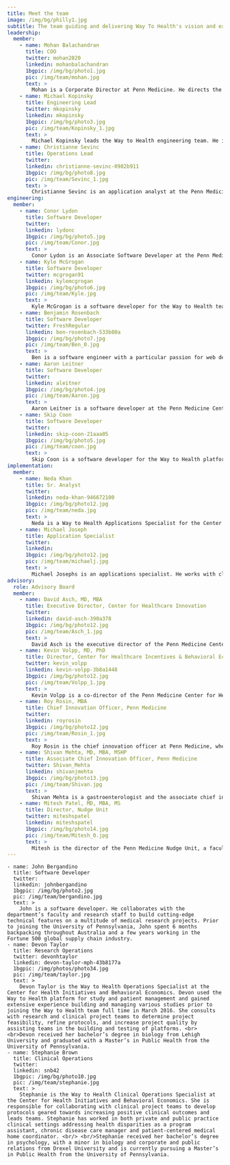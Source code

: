 ```yaml
---
title: Meet the team
image: /img/bg/philly1.jpg
subtitle: The team guiding and delivering Way To Health's vision and execution
leadership:
  member:
    - name: Mohan Balachandran
      title: COO
      twitter: mohan2020
      linkedin: mohanbalachandran
      1bgpic: /img/bg/photo1.jpg
      pic: /img/team/mohan.jpg
      text: >
        Mohan is a Corporate Director at Penn Medicine. He directs the Way To Health (https://waytohealth.org) team at the Penn Medicine Center for Health Care Innovation and the Center for Health Incentives and Behavioral Economics. Mohan is an engineer by training, passionate about healthcare, data and technology and had founded and grown multiple companies. <br><br>Mohan Balachandran is a passionate problem solver, with close to 25 years of experience in all aspects of building, growing and sustaining a business. An entrepreneur at heart, he has dedicated the past decade of his life to the technological challenges facing the health care industry. He most recently co-founded Datica (formerly Catalyze) to address the two biggest hurdles to innovation in health care−namely, cloud regulatory compliance, and data interoperability. Before founding Datica, he launched Share.md, a physician communication company, and mthSense, a Summer 2012 YCombinator mobile advertising company. <br><br> Before this entrepreneurial streak, Mohan was an early employee at Net.Orange (acquired by Nant Health), developing partnerships with a roster of high profile clients, such as US Oncology, Ascension Health, and Kaiser Permanente. Mohan began his U.S. career in the supply chain and master data management fields at i2 Technologies (acquired by JDA). During his tenure at i2, he successfully grew the company's client base to include a number of Fortune 100 companies, ultimately achieving the role of Vice President of Sales and Marketing for the Consumer Products vertical. <br><br>Mohan leads the Way To Health team and is responsible for all aspects of product, finance and sales.  He has a bachelor's degree from the Indian Institute of Technology, Bombay and two master's degrees from the University of Pennsylvania.
    - name: Michael Kopinsky
      title: Engineering Lead
      twitter: mkopinsky
      linkedin: mkopinsky
      1bgpic: /img/bg/photo3.jpg
      pic: /img/team/Kopinsky_1.jpg
      text: >
        Michael Kopinsky leads the Way to Health engineering team. He is passionate about building high quality software and teams, and has been doing so here at Penn/Way to Health since 2014 when he moved to Philadelphia.<br><br>Prior to joining the team, Michael worked for the Department of Pathology at Montefiore Medical Center, building systems to better integrate the laboratory with the clinical setting. Michael received his bachelor's degree in bioengineering at the University of Pennsylvania, and a certificate in Clinical Informatics at Oregon Health and Science University.
    - name: Christianne Sevinc
      title: Operations Lead
      twitter: 
      linkedin: christianne-sevinc-0982b911 
      1bgpic: /img/bg/photo8.jpg
      pic: /img/team/Sevinc_1.jpg
      text: >
        Christianne Sevinc is an application analyst at the Penn Medicine Center for Health Care Innovation.  In this role, Christianne provides leadership and direction to ensure the overall success of the Way to Health platform. She also serves as a liaison for research and clinical teams using the platform.<br><br>Prior to joining the team, Christianne worked as a program manager at Public Health Management Corporation. Her work centered around applying shared services principles in the early care and education industry. Christianne received her bachelor’s degree in political science from Dickinson College and a master’s degree in public health from Drexel University.
engineering:
  member: 
    - name: Conor Lydon
      title: Software Developer
      twitter: 
      linkedin: lydonc
      1bgpic: /img/bg/photo5.jpg
      pic: /img/team/Conor.jpg
      text: >
        Conor Lydon is an Associate Software Developer at the Penn Medicine Center for Health Care Innovation. His role includes advancing the Way To Health platform with quality features and robust architecture. Prior to joining the team, Conor received his Bachelor's of Science majoring in Computer Science at Wentworth Institute of Technology in Boston, MA. <br/><br/><br/>
    - name: Kyle McGrogan
      title: Software Developer
      twitter: mcgrogan91
      linkedin: kylemcgrogan
      1bgpic: /img/bg/photo6.jpg
      pic: /img/team/Kyle.jpg
      text: >
        Kyle McGrogan is a software developer for the Way to Health team. In this role, he works to maintain and improve the platform through the use and adoption of best practices and interesting technologies. He has a bachelors degree in software engineering from Shippensburg University of Pennsylvania, and has worked for multiple organizations in the healthcare space.
    - name: Benjamin Rosenbach
      title: Software Developer
      twitter: FreshRegular
      linkedin: ben-rosenbach-533b80a
      1bgpic: /img/bg/photo7.jpg
      pic: /img/team/Ben_0.jpg
      text: >
        Ben is a software engineer with a particular passion for web development. He believes it presents the greatest opportunity for new and unique ways of interaction with users. He feels that he is at his dream job because he's constantly challenged to be as creative as possible and also given an opportunity to explore new technologies. He has a bachelors degree in Computer Software Engineering from Drexel University and has worked with multiple organizations in the software development and engineering space.
    - name: Aaron Leitner
      title: Software Developer
      twitter: 
      linkedin: aleitner 
      1bgpic: /img/bg/photo4.jpg
      pic: /img/team/Aaron.jpg
      text: >
        Aaron Leitner is a software developer at the Penn Medicine Center for Health Care Innovation. In this role, Aaron works to improve and maintain the Way to Health platform. Prior to joining the team, Aaron worked for a number of startups specializing in web and mobile development. Aaron received his bachelor’s degree in environmental studies from Ursinus College and is currently working towards a Master’s in Health Informatics at Drexel University.
    - name: Skip Coon
      title: Software Developer
      twitter: 
      linkedin: skip-coon-21aaa05
      1bgpic: /img/bg/photo5.jpg
      pic: /img/team/coon.jpg
      text: >
        Skip Coon is a software developer for the Way to Health platform.  He brings over 15 years of experience accumulated from various industries.  Before joining the team, Skip worked with pharmaceutical companies to implement clinical trials with software that produced higher quality data submissions. He also supported numerous social service agencies in adopting EHR tools to enable them to better serve their population. Skip received his bachelor's degree in computer science from Temple University.           
implementation:
  member:
    - name: Neda Khan 
      title: Sr. Analyst
      twitter: 
      linkedin: neda-khan-946672100
      1bgpic: /img/bg/photo12.jpg
      pic: /img/team/neda.jpg
      text: >
        Neda is a Way to Health Applications Specialist for the Center for Health Initiatives and Behavioral Economics. She works with research teams to design, implement, and support their behavioral health intervention studies on the Way to Health platform. Prior to working with Way to Health, she was a clinical research coordinator under Dr. Peter Reese’s Lab. <br/> <br/>She managed a behavioral health clinical trial to encourage kidney stone patients to drink more water. She received her Bachelor’s degree from Drexel University in Biological Sciences with a minor in Psychology.
    - name: Michael Joseph 
      title: Application Specialist
      twitter: 
      linkedin:
      1bgpic: /img/bg/photo12.jpg
      pic: /img/team/michaelj.jpg
      text: >
        Michael Josephs is an applications specialist. He works with clinical and research teams to design, implement, and support behavioral health interventions. He previously worked as a clinical research coordinator for Drs. Volpp and Asch on the EMPOWER trial. Michael received his bachelor’s degree in biology from the University of Pennsylvania.
advisory:
  role: Advisory Board
  member:
    - name: David Asch, MD, MBA
      title: Executive Director, Center for Healthcare Innovation
      twitter:
      linkedin: david-asch-390a378
      1bgpic: /img/bg/photo12.jpg
      pic: /img/team/Asch_1.jpg
      text: >
        David Asch is the executive director of the Penn Medicine Center for Health Care Innovation and the director of the Robert Wood Johnson Clinical Scholars Program and the National Clinician Scholars Program. He is the John Morgan professor of medicine and medical ethics and health policy at the Perelman School of Medicine, and a professor of health care management and operations, information and decisions at the Wharton School.<br><br>David's research aims to understand and improve how physicians and patients make medical choices, including the adoption of new pharmaceuticals or medical technologies, the purchase of health or life insurance, and personal health behaviors. His research combines elements of economic analysis with moral and psychological theory and marketing in the field now called behavioral economics. He is the author of more than 300 published papers. <br><br>Nationally, he has received best paper of the year awards from the Society for Medical Decision Making, the Society of General Internal Medicine, the American Risk and Insurance Association, the British Medical Journal, the American Journal of Public Health, and AcademyHealth.  Dr. Asch received the Alice Hersh New Investigator Award from AcademyHealth (1997), the Outstanding Investigator Award from the American Federation for Medical Research (1999), the Research Mentorship Award from the Society of General Internal Medicine (2004), the VA Under Secretary’s Award for Outstanding Achievement in Health Services Research (2008), the Alpha Omega Alpha Robert J. Glaser Distinguished Teacher Award from the Association of American Medical Colleges (2009), and the John M. Eisenberg National Award for Career Achievement in Research from the Society of General Internal Medicine (2010). He is an elected member of the Association of American Physicians and the National Academy of Medicine. <br><br>David received his bachelor’s degree from Harvard University, his medical degree from Weill-Cornell Medical College, and his MBA in health care management and decision sciences from the Wharton School. He was a resident in internal medicine and a Robert Wood Johnson Foundation Clinical Scholar at the University of Pennsylvania.
    - name: Kevin Volpp, MD, PhD
      title: Director, Center for Healthcare Incentives & Behavioral Economics
      twitter: kevin_volpp ‏
      linkedin: kevin-volpp-3b8a1448
      1bgpic: /img/bg/photo12.jpg
      pic: /img/team/Volpp_1.jpg
      text: >
        Kevin Volpp is a co-director of the Penn Medicine Center for Health Care Innovation, the founding director of the Center for Health Incentives and Behavioral Economics at the Leonard Davis Institute of Health Economics (LDI CHIBE), director of the NIH-funded Penn CMU Roybal P30 Center in Behavioral Economics and Health, a professor of medicine at the Perelman School of Medicine, and a professor of health care Management at the Wharton School. He is also a core faculty member of the Center for Health Equity Research and Promotion (CHERP) and a board-certified practicing physician at the Philadelphia VA Medical Center.<br><br> Kevin's research focuses on the impact of financial and organizational incentives on health outcomes. His work has been published in journals such as the New England Journal of Medicine, the Journal of the American Medical Association, and Health Affairs and has been covered by media outlets such as the New York Times, the Wall Street Journal, the Los Angeles Times, Good Morning America, the BBC, National Public Radio, Time, U.S. News and World Report, USA Today, Der Spiegel, and Australian National Radio. A recent intervention study on financial incentives and smoking cessation among employees at General Electric resulted in a tripling of long-term smoking cessation rates and implementation of a program based on this approach nationally among all 152,000 GE employees in the U.S. and was the winner of the 2010 British Medical Journal Group Award for Translating Research into Practice.<br><br>Kevin’s work has been recognized by the John Thompson Prize from the Association of University Programs in Health Administration; the Presidential Early Career Award for Scientists and Engineers (PECASE), an award presented at the White House as the highest honor given by the U.S. government to early career scientists; the Outstanding Junior Investigator of the Year Award from the Society of General Internal Medicine; the Alice S. Hersh New Investigator Award from AcademyHealth; Time Magazine’s 2009 A-Z “Advances in Health” list for work on Incentives – letter “I”; and was cited for the most outstanding research paper of the year in 2010 from the Society of General Internal Medicine. <br><br>Kevin is an elected member of several honorary societies including the Institute of Medicine, National Academy of Sciences (IOM); the Association of American Physicians (AAP), and the American Society of Clinical Investigation (ASCI). He has also served as an advisor to a number of organizations including the Veterans Administration, the Accreditation Council of Graduate Medical Education (ACGME), the National Institutes of Health, CVS Caremark, Ascension Health, and McKinsey and is a member of the editorial board of the Annals of Internal Medicine.
    - name: Roy Rosin, MBA
      title: Chief Innovation Officer, Penn Medicine
      twitter:
      linkedin: royrosin
      1bgpic: /img/bg/photo12.jpg
      pic: /img/team/Rosin_1.jpg
      text: >
        Roy Rosin is the chief innovation officer at Penn Medicine, where he works with thought leaders from across the health system to turn ideas into measurable impact in the areas of health outcomes, patient experience, and new revenue streams. <br><br>Previously, Roy served as the first vice president of innovation for Intuit, a leading software company best known for Quicken, QuickBooks and TurboTax.  In this role, he led changes in how Intuit manages new business creation, allowing small teams pursuing new opportunities to get to market and experiment rapidly.<br><br>Roy also built innovation programs that dramatically increased entrepreneurial activity, with annual new releases increasing from five per year to 30, while time to market decreased from one year to a few months. After five years of Intuit's new approach to growth, the company had delivered shareholder returns of three times Google and 33 times the S&P 500.<br><br>Roy received his MBA from the Stanford Graduate School of Business and graduated with honors from Harvard College.
    - name: Shivan Mehta, MD, MBA, MSHP
      title: Associate Chief Innovation Officer, Penn Medicine
      twitter: Shivan_Mehta
      linkedin: shivanjmehta
      1bgpic: /img/bg/photo13.jpg
      pic: /img/team/Shivan.jpg
      text: >
        Shivan Mehta is a gastroenterologist and the associate chief innovation officer at Penn Medicine. He is also an assistant professor of medicine at the Perelman School of Medicine, senior fellow at the Leonard Davis Institute of Health Economics, and affiliated faculty at the Center for Health Incentives and Behavioral Economics, all at the University of Pennsylvania.<br><br>Shivan leads the operating team at the Penn Medicine Center for Health Care Innovation to develop, test, and implement new health care delivery interventions across the University of Pennsylvania Health System (UPHS).  Shivan also conducts health services research looking at how health care systems can leverage behavioral economics, design thinking, and information technology to improve population health through medication adherence and cancer screening.<br><br>Shivan received his bachelor’s degree in economics from Yale University, his medical degree and master’s in health policy research from the University of Pennsylvania, and his MBA in health care management from the Wharton School. He was a resident in internal medicine at New York Presbyterian Hospital/Columbia and a fellow in gastroenterology at UPHS.
    - name: Mitesh Patel, MD, MBA, MS
      title: Director, Nudge Unit
      twitter: miteshspatel
      linkedin: miteshspatel
      1bgpic: /img/bg/photo14.jpg
      pic: /img/team/Mitesh_0.jpg
      text: >
        Mitesh is the director of the Penn Medicine Nudge Unit, a faculty member at the Penn Medicine Center for Health Care Innovation and the Center for Health Incentives and Behavioral Economics, and a staff physician at the Philadelphia VA Medical Center.  Mitesh is also an assistant professor of medicine at the Perelman School of Medicine and an assistant professor of health care management at the Wharton School at the University of Pennsylvania.<br><br>Mitesh's research leverages concepts from behavioral economics to design connected health approaches to improve individual health behaviors. He has led several randomized, controlled trials that used wearable devices, smartphone applications, and workplace weight scales to track health behaviors.  These studies evaluate interventions designed using financial and social incentives to change health behaviors.  His work also evaluates how information technology-based interventions can be designed to use concepts from behavioral economics change physician behaviors to reduce low-value services and increase the delivery of high-value care.
---
```


    - name: John Bergandino
      title: Software Developer
      twitter: 
      linkedin: johnbergandino
      1bgpic: /img/bg/photo2.jpg
      pic: /img/team/bergandino.jpg
      text: >
        John is a software developer. He collaborates with the department’s faculty and research staff to build cutting-edge technical features on a multitude of medical research projects. Prior to joining the University of Pennsylvania, John spent 6 months backpacking throughout Australia and a few years working in the Fortune 500 global supply chain industry.
    - name: Devon Taylor
      title: Research Operations
      twitter: devonhtaylor
      linkedin: devon-taylor-mph-43b8177a
      1bgpic: /img/photos/photo34.jpg
      pic: /img/team/taylor.jpg
      text: >
        Devon Taylor is the Way to Health Operations Specialist at the Center for Health Initiatives and Behavioral Economics. Devon used the Way to Health platform for study and patient management and gained extensive experience building and managing various studies prior to joining the Way to Health team full time in March 2016. She consults with research and clinical project teams to determine project feasibility, refine protocols, and increase project quality by assisting teams in the building and testing of platforms. <br><br>Devon received her bachelor’s degree in biology from Lehigh University and graduated with a Master’s in Public Health from the University of Pennsylvania.        
    - name: Stephanie Brown 
      title: Clinical Operations
      twitter: 
      linkedin: snb42
      1bgpic: /img/bg/photo10.jpg
      pic: /img/team/stephanie.jpg
      text: >
        Stephanie is the Way to Health Clinical Operations Specialist at the Center for Health Initiatives and Behavioral Economics. She is responsible for collaborating with clinical project teams to develop protocols geared towards increasing positive clinical outcomes and leads teams. Stephanie has worked in both private and public practice clinical settings addressing health disparities as a program assistant, chronic disease care manager and patient-centered medical home coordinator. <br/> <br/>Stephanie received her bachelor’s degree in psychology, with a minor in biology and corporate and public relations from Drexel University and is currently pursuing a Master’s in Public Health from the University of Pennsylvania.    
